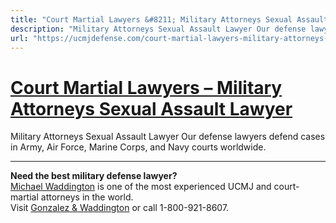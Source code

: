 ```yaml
---
title: "Court Martial Lawyers &#8211; Military Attorneys Sexual Assault Lawyer"
description: "Military Attorneys Sexual Assault Lawyer Our defense lawyers defend cases in Army, Air Force, Marine Corps, and Navy courts worldwide."
url: "https://ucmjdefense.com/court-martial-lawyers-military-attorneys-sexual-assault-lawyer.html"
---
```


# [Court Martial Lawyers &#8211; Military Attorneys Sexual Assault Lawyer](https://ucmjdefense.com/court-martial-lawyers-military-attorneys-sexual-assault-lawyer.html)

Military Attorneys Sexual Assault Lawyer Our defense lawyers defend cases in Army, Air Force, Marine Corps, and Navy courts worldwide.

---

**Need the best military defense lawyer?**  
[Michael Waddington](https://ucmjdefense.com/attorneys/michael-stewart-waddington-partner.html) is one of the most experienced UCMJ and court-martial attorneys in the world.  
Visit [Gonzalez & Waddington](https://ucmjdefense.com) or call 1-800-921-8607.
